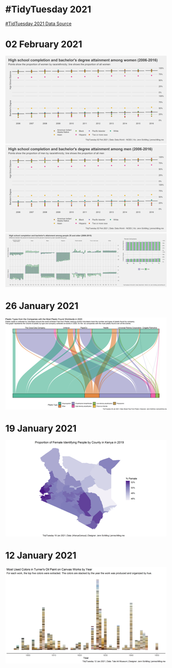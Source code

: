 # #TidyTuesday 2021

[#TidTuesday 2021 Data Source](https://github.com/rfordatascience/tidytuesday/tree/master/data/2021)

# 02 February 2021
![](https://github.com/jennschilling/tidytuesday-2021/blob/main/2021-02-02/bach_hs_attain_women.png)
![](https://github.com/jennschilling/tidytuesday-2021/blob/main/2021-02-02/bach_hs_attain_men.png)
![](https://github.com/jennschilling/tidytuesday-2021/blob/main/2021-02-02/bach_hs_attain.png)

# 26 January 2021
![](https://github.com/jennschilling/tidytuesday-2021/blob/main/2021-01-26/sankey_plastic.png)

# 19 January 2021
![](https://github.com/jennschilling/tidytuesday-2021/blob/main/2021-01-19/county_female_map.png)

# 12 January 2021
![](https://github.com/jennschilling/tidytuesday-2021/blob/main/2021-01-12/turner_oil_colors.png)
